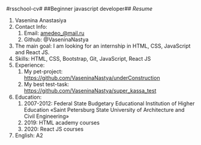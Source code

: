 #rsschool-cv#
##Beginner javascript developer##
*Resume*
1. Vasenina Anastasiya
2. Contact Info:
    1. Email: amedeo_@mail.ru
    2. Github: @VaseninaNastya
3. The main goal: I am looking for an internship in HTML, CSS, JavaScript and React JS.
4. Skills: HTML, CSS, Bootstrap, Git, JavaScript, React JS
6. Experience:
    1. My pet-project: https://github.com/VaseninaNastya/underConstruction
    2. My best test-task: https://github.com/VaseninaNastya/super_kassa_test
7. Education:
    1. 2007-2012: Federal State Budgetary Educational Institution of Higher Education «Saint Petersburg State University of Architecture and Civil Engineering»
    2. 2019: HTML academy courses
    3. 2020: React JS courses
8. English: A2